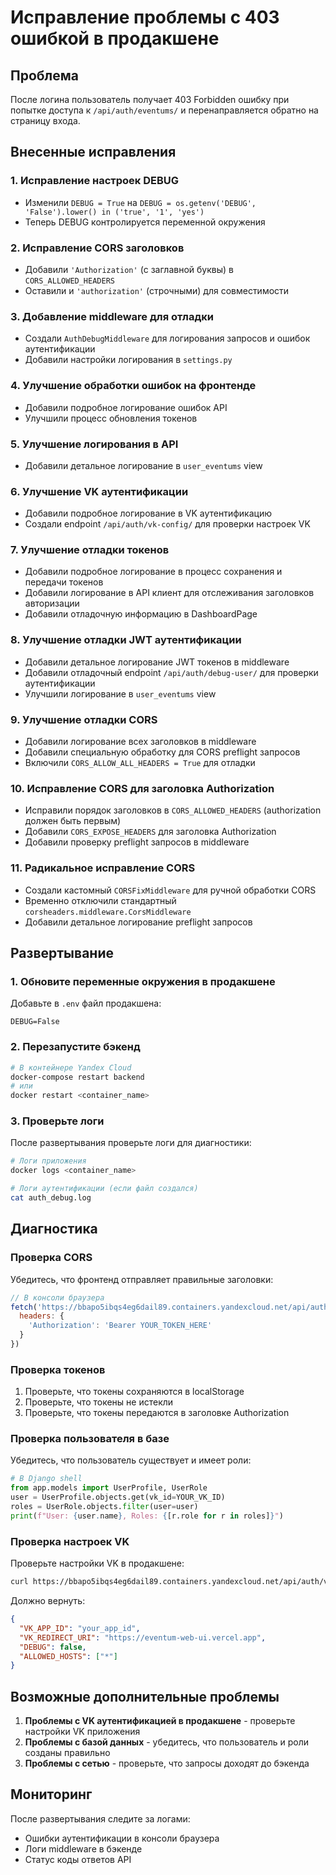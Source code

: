 # Исправление проблемы с 403 ошибкой в продакшене

## Проблема
После логина пользователь получает 403 Forbidden ошибку при попытке доступа к `/api/auth/eventums/` и перенаправляется обратно на страницу входа.

## Внесенные исправления

### 1. Исправление настроек DEBUG
- Изменили `DEBUG = True` на `DEBUG = os.getenv('DEBUG', 'False').lower() in ('true', '1', 'yes')`
- Теперь DEBUG контролируется переменной окружения

### 2. Исправление CORS заголовков
- Добавили `'Authorization'` (с заглавной буквы) в `CORS_ALLOWED_HEADERS`
- Оставили и `'authorization'` (строчными) для совместимости

### 3. Добавление middleware для отладки
- Создали `AuthDebugMiddleware` для логирования запросов и ошибок аутентификации
- Добавили настройки логирования в `settings.py`

### 4. Улучшение обработки ошибок на фронтенде
- Добавили подробное логирование ошибок API
- Улучшили процесс обновления токенов

### 5. Улучшение логирования в API
- Добавили детальное логирование в `user_eventums` view

### 6. Улучшение VK аутентификации
- Добавили подробное логирование в VK аутентификацию
- Создали endpoint `/api/auth/vk-config/` для проверки настроек VK

### 7. Улучшение отладки токенов
- Добавили подробное логирование в процесс сохранения и передачи токенов
- Добавили логирование в API клиент для отслеживания заголовков авторизации
- Добавили отладочную информацию в DashboardPage

### 8. Улучшение отладки JWT аутентификации
- Добавили детальное логирование JWT токенов в middleware
- Добавили отладочный endpoint `/api/auth/debug-user/` для проверки аутентификации
- Улучшили логирование в `user_eventums` view

### 9. Улучшение отладки CORS
- Добавили логирование всех заголовков в middleware
- Добавили специальную обработку для CORS preflight запросов
- Включили `CORS_ALLOW_ALL_HEADERS = True` для отладки

### 10. Исправление CORS для заголовка Authorization
- Исправили порядок заголовков в `CORS_ALLOWED_HEADERS` (authorization должен быть первым)
- Добавили `CORS_EXPOSE_HEADERS` для заголовка Authorization
- Добавили проверку preflight запросов в middleware

### 11. Радикальное исправление CORS
- Создали кастомный `CORSFixMiddleware` для ручной обработки CORS
- Временно отключили стандартный `corsheaders.middleware.CorsMiddleware`
- Добавили детальное логирование preflight запросов

## Развертывание

### 1. Обновите переменные окружения в продакшене
Добавьте в `.env` файл продакшена:
```env
DEBUG=False
```

### 2. Перезапустите бэкенд
```bash
# В контейнере Yandex Cloud
docker-compose restart backend
# или
docker restart <container_name>
```

### 3. Проверьте логи
После развертывания проверьте логи для диагностики:
```bash
# Логи приложения
docker logs <container_name>

# Логи аутентификации (если файл создался)
cat auth_debug.log
```

## Диагностика

### Проверка CORS
Убедитесь, что фронтенд отправляет правильные заголовки:
```javascript
// В консоли браузера
fetch('https://bbapo5ibqs4eg6dail89.containers.yandexcloud.net/api/auth/eventums/', {
  headers: {
    'Authorization': 'Bearer YOUR_TOKEN_HERE'
  }
})
```

### Проверка токенов
1. Проверьте, что токены сохраняются в localStorage
2. Проверьте, что токены не истекли
3. Проверьте, что токены передаются в заголовке Authorization

### Проверка пользователя в базе
Убедитесь, что пользователь существует и имеет роли:
```python
# В Django shell
from app.models import UserProfile, UserRole
user = UserProfile.objects.get(vk_id=YOUR_VK_ID)
roles = UserRole.objects.filter(user=user)
print(f"User: {user.name}, Roles: {[r.role for r in roles]}")
```

### Проверка настроек VK
Проверьте настройки VK в продакшене:
```bash
curl https://bbapo5ibqs4eg6dail89.containers.yandexcloud.net/api/auth/vk-config/
```

Должно вернуть:
```json
{
  "VK_APP_ID": "your_app_id",
  "VK_REDIRECT_URI": "https://eventum-web-ui.vercel.app",
  "DEBUG": false,
  "ALLOWED_HOSTS": ["*"]
}
```

## Возможные дополнительные проблемы

1. **Проблемы с VK аутентификацией в продакшене** - проверьте настройки VK приложения
2. **Проблемы с базой данных** - убедитесь, что пользователь и роли созданы правильно
3. **Проблемы с сетью** - проверьте, что запросы доходят до бэкенда

## Мониторинг

После развертывания следите за логами:
- Ошибки аутентификации в консоли браузера
- Логи middleware в бэкенде
- Статус коды ответов API
